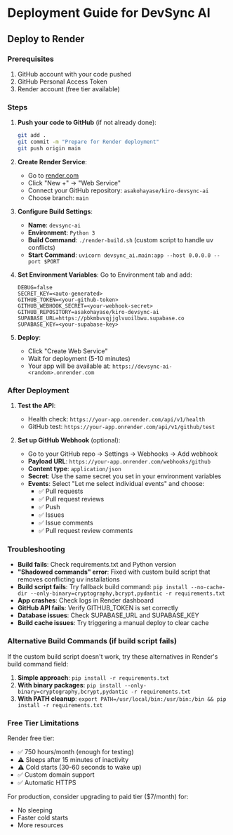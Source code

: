# Deployment Guide for DevSync AI

## Deploy to Render

### Prerequisites
1. GitHub account with your code pushed
2. GitHub Personal Access Token
3. Render account (free tier available)

### Steps

1. **Push your code to GitHub** (if not already done):
   ```bash
   git add .
   git commit -m "Prepare for Render deployment"
   git push origin main
   ```

2. **Create Render Service**:
   - Go to [render.com](https://render.com)
   - Click "New +" → "Web Service"
   - Connect your GitHub repository: `asakohayase/kiro-devsync-ai`
   - Choose branch: `main`

3. **Configure Build Settings**:
   - **Name**: `devsync-ai`
   - **Environment**: `Python 3`
   - **Build Command**: `./render-build.sh` (custom script to handle uv conflicts)
   - **Start Command**: `uvicorn devsync_ai.main:app --host 0.0.0.0 --port $PORT`

4. **Set Environment Variables**:
   Go to Environment tab and add:
   ```
   DEBUG=false
   SECRET_KEY=<auto-generated>
   GITHUB_TOKEN=<your-github-token>
   GITHUB_WEBHOOK_SECRET=<your-webhook-secret>
   GITHUB_REPOSITORY=asakohayase/kiro-devsync-ai
   SUPABASE_URL=https://pbkmbvvqjjglvuoilbwu.supabase.co
   SUPABASE_KEY=<your-supabase-key>
   ```

5. **Deploy**:
   - Click "Create Web Service"
   - Wait for deployment (5-10 minutes)
   - Your app will be available at: `https://devsync-ai-<random>.onrender.com`

### After Deployment

1. **Test the API**:
   - Health check: `https://your-app.onrender.com/api/v1/health`
   - GitHub test: `https://your-app.onrender.com/api/v1/github/test`

2. **Set up GitHub Webhook** (optional):
   - Go to your GitHub repo → Settings → Webhooks → Add webhook
   - **Payload URL**: `https://your-app.onrender.com/webhooks/github`
   - **Content type**: `application/json`
   - **Secret**: Use the same secret you set in your environment variables
   - **Events**: Select "Let me select individual events" and choose:
     - ✅ Pull requests
     - ✅ Pull request reviews  
     - ✅ Push
     - ✅ Issues
     - ✅ Issue comments
     - ✅ Pull request review comments

### Troubleshooting

- **Build fails**: Check requirements.txt and Python version
- **"Shadowed commands" error**: Fixed with custom build script that removes conflicting uv installations
- **Build script fails**: Try fallback build command: `pip install --no-cache-dir --only-binary=cryptography,bcrypt,pydantic -r requirements.txt`
- **App crashes**: Check logs in Render dashboard
- **GitHub API fails**: Verify GITHUB_TOKEN is set correctly
- **Database issues**: Check SUPABASE_URL and SUPABASE_KEY
- **Build cache issues**: Try triggering a manual deploy to clear cache

### Alternative Build Commands (if build script fails)

If the custom build script doesn't work, try these alternatives in Render's build command field:

1. **Simple approach**: `pip install -r requirements.txt`
2. **With binary packages**: `pip install --only-binary=cryptography,bcrypt,pydantic -r requirements.txt`
3. **With PATH cleanup**: `export PATH=/usr/local/bin:/usr/bin:/bin && pip install -r requirements.txt`

### Free Tier Limitations

Render free tier:
- ✅ 750 hours/month (enough for testing)
- ⚠️ Sleeps after 15 minutes of inactivity
- ⚠️ Cold starts (30-60 seconds to wake up)
- ✅ Custom domain support
- ✅ Automatic HTTPS

For production, consider upgrading to paid tier ($7/month) for:
- No sleeping
- Faster cold starts
- More resources
